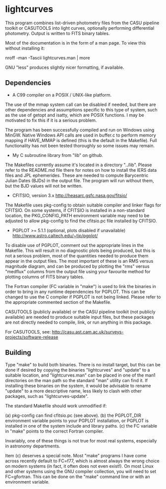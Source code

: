 lightcurves
===========

This program combines list-driven photometry files from the CASU
pipeline toolkit or CASUTOOLS into light curves, optionally performing
differential photometry.  Output is written to FITS binary tables.

Most of the documentation is in the form of a man page.  To view this
without installing it:

  nroff -man -Tascii lightcurves.man | more

GNU "less" produces slightly nicer formatting, if available.

Dependencies
------------

* A C99 compiler on a POSIX / UNIX-like platform.

The use of the mmap system call can be disabled if needed, but there
are other dependencies and assumptions specific to this type of
system, such as the use of getopt and isatty, which are POSIX
functions.  I may be motivated to fix this if it is a serious problem.

The program has been successfully compiled and run on Windows using
MinGW.  Native Windows API calls are used in buffer.c to perform
memory mapping if HAVE_MMAP is defined (this is the default in the
Makefile).  Full functionality has not been tested thoroughly so some
issues may remain.

* My C subroutine library from "lib" on github.

The Makefiles currently assume it's located in a directory "../lib".
Please refer to the README.md file there for notes on how to install
the IERS data files and JPL ephemerides.  These are needed to compute
Barycentric Julian Dates (BJDs) in the output file.  The program will
run without them, but the BJD values will not be written.

* CFITSIO, version 3.x
http://heasarc.gsfc.nasa.gov/fitsio/

The Makefile uses pkg-config to obtain suitable compiler and linker
flags for CFITSIO.  On some systems, if CFITSIO is installed in a
non-standard location, the PKG_CONFIG_PATH environment variable may
need to be adjusted to allow pkg-config to find the cfitsio.pc file
installed by CFITSIO.

* PGPLOT >= 5.1.1 (optional, plots disabled if unavailable)
http://www.astro.caltech.edu/~tjp/pgplot/

To disable use of PGPLOT, comment out the appropriate lines in the
Makefile.  This will result in no diagnostic plots being produced, but
this is not a serious problem, most of the quantities needed to
produce them appear in the output files.  The most important of these
is an RMS versus magnitude diagram, and can be produced by plotting
the "rms" versus "medflux" columns from the output file using your
favourite method for plotting columns of FITS binary tables.

The Fortran compiler (FC variable in "make") is used to link the
binaries in order to bring in any runtime dependencies for PGPLOT.
This can be changed to use the C compiler if PGPLOT is not being
linked.  Please refer to the appropriate commented section of the
Makefile.

CASUTOOLS (publicly available) or the CASU pipeline toolkit (not
publicly available) are needed to produce suitable input files, but
these packages are not directly needed to compile, link, or run
anything in this package.

For CASUTOOLS, see:
http://casu.ast.cam.ac.uk/surveys-projects/software-release

Building
--------

Type "make" to build both binaries.  There is no install target, but
this can be done if desired by copying the binaries "lightcurves" and
"update" to a suitable location, and "lightcurves.man" can be placed
in one of the man1 directories on the man path so the standard "man"
utility can find it.  If installing these binaries on the system, it
would be advisable to rename "update" to a more descriptive name, less
likely to clash with other packages, such as "lightcurves-update".

The standard Makefile should work unmodified if:

(a) pkg-config can find cfitsio.pc (see above).
(b) the PGPLOT_DIR environment variable points to your PGPLOT
    installation, or PGPLOT is installed in one of the system include
    and library paths.
(c) the FC variable in "make" points to the correct Fortran compiler.

Invariably, one of these things is not true for most real systems,
especially in astronomy departments.

Item (c) deserves a special note.  Most "make" programs I have come
across recently default to FC=f77, which is almost always the wrong
choice on modern systems (in fact, it often does not even exist!).
On most Linux and other systems using the GNU compiler collection, you
will need to set FC=gfortran.  This can be done on the "make" command
line or with an environment variable.

